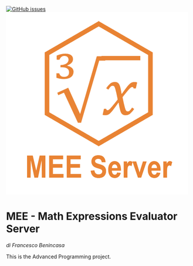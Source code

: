 [![GitHub issues](https://img.shields.io/github/issues/xcesco/ap-project.svg)](https://github.com/xcesco/ap-project/issues)
![logo](https://github.com/xcesco/ap-project/blob/master/assets/logo.png)

# MEE - Math Expressions Evaluator Server

_di Francesco Benincasa_

This is the Advanced Programming project.


